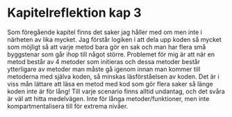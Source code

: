 # Kapitelreflektion kap 3

Som föregående kapitel finns det saker jag håller med om men inte i närheten av lika mycket. Jag förstår logiken i att dela upp koden så mycket som möjligt så att varje metod bara gör en sak och man har flera små byggstenar som går ihop till något större. Problemet för mig är att när en metod består av 4 metoder som initieras och dessa metoder består ytterligare av metoder man måste gå igenom innan man kommer till metoderna med själva koden, så minskas läsförståelsen av koden. Det är i viss mån lättare att läsa en metod med kod som gör flera saker så länge koden inte är för lång! Till varje scenario finns alltid undantag, och det svåra är väl att hitta medelvägen. Inte för långa metoder/funktioner, men inte kompartmentalisera till för extrema nivåer.
